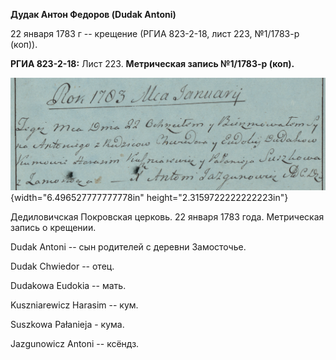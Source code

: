 **Дудак Антон Федоров (Dudak Antoni)**

22 января 1783 г -- крещение (РГИА 823-2-18, лист 223, №1/1783-р (коп)).

**РГИА 823-2-18:** Лист 223. **Метрическая запись №1/1783-р (коп).**

![](./media/630200670653549a4e9c4938cea616e59158e1bd.png){width="6.496527777777778in"
height="2.3159722222222223in"}

Дедиловичская Покровская церковь. 22 января 1783 года. Метрическая
запись о крещении.

Dudak Antoni -- сын родителей с деревни Замосточье.

Dudak Chwiedor -- отец.

Dudakowa Eudokia -- мать.

Kuszniarewicz Harasim -- кум.

Suszkowa Pałanieja - кума.

Jazgunowicz Antoni -- ксёндз.
